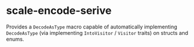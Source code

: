 # scale-encode-serive

Provides a `DecodeAsType` macro capable of automatically implementing `DecodeAsType` (via implementing `IntoVisitor` / `Visitor` traits) on structs and enums.